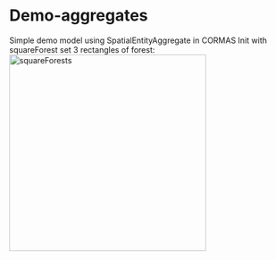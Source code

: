 # Demo-aggregates
Simple demo model using SpatialEntityAggregate in CORMAS
Init with squareForest set 3 rectangles of forest:
<img width="352" alt="squareForests" src="https://github.com/user-attachments/assets/d0a736af-d38e-4357-ae53-2abea63ace4f" />
